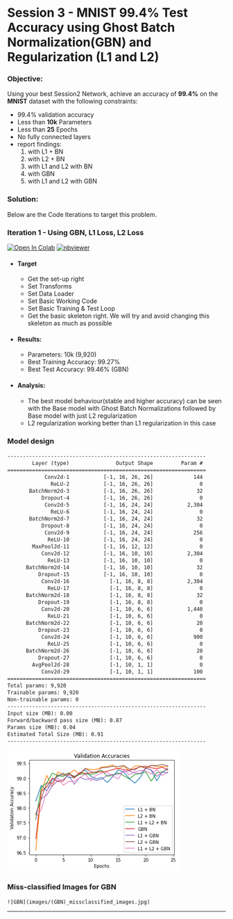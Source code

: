 # Session 3 - MNIST 99.4% Test Accuracy using Ghost Batch Normalization(GBN) and Regularization (L1 and L2)

###	Objective:
Using your best Session2 Network, achieve an accuracy of **99.4%** on the **MNIST** dataset with the following constraints:

- 99.4% validation accuracy
- Less than **10k** Parameters
- Less than **25** Epochs
- No fully connected layers
- report findings:
   1. with L1 + BN
   2. with L2 + BN
   3. with L1 and L2 with BN
   4. with GBN
   5. with L1 and L2 with GBN

###	Solution: 
Below are the Code Iterations to target this problem. 

### Iteration 1 - Using GBN, L1 Loss, L2 Loss

[![Open In Colab](https://colab.research.google.com/assets/colab-badge.svg)](https://colab.research.google.com/github/gmshashank/pytorch_vision/blob/main/MNIST/Session3/3_Regularization(GBN_BN_Dropout).ipynb)
[![nbviewer](https://img.shields.io/badge/render-nbviewer-orange.svg)](http://nbviewer.jupyter.org/github/gmshashank/pytorch_vision/blob/main/MNIST/Session3/3_Regularization(GBN_BN_Dropout).ipynb)


-   #### Target
	-   Get the set-up right
	-   Set Transforms
	-   Set Data Loader
	-   Set Basic Working Code
	-   Set Basic Training  & Test Loop
	-   Get the basic skeleton right. We will try and avoid changing this skeleton as much as possible 

-   #### Results:
	-   Parameters: 10k (9,920)
	-   Best Training Accuracy: 99.27%
	-   Best Test Accuracy: 99.46% (GBN)

-   #### Analysis:
	-   The best model behaviour(stable and higher accuracy) can be seen with the Base model with Ghost Batch Normalizations followed by Base model with just L2 regularization 
	-   L2 regularization working better than L1 regularization in this case



###	Model design

```
----------------------------------------------------------------
		Layer (type)               Output Shape         Param #
================================================================
			Conv2d-1           [-1, 16, 26, 26]             144
			  ReLU-2           [-1, 16, 26, 26]               0
	   BatchNorm2d-3           [-1, 16, 26, 26]              32
		   Dropout-4           [-1, 16, 26, 26]               0
			Conv2d-5           [-1, 16, 24, 24]           2,304
			  ReLU-6           [-1, 16, 24, 24]               0
	   BatchNorm2d-7           [-1, 16, 24, 24]              32
		   Dropout-8           [-1, 16, 24, 24]               0
			Conv2d-9           [-1, 16, 24, 24]             256
			 ReLU-10           [-1, 16, 24, 24]               0
		MaxPool2d-11           [-1, 16, 12, 12]               0
		   Conv2d-12           [-1, 16, 10, 10]           2,304
			 ReLU-13           [-1, 16, 10, 10]               0
	  BatchNorm2d-14           [-1, 16, 10, 10]              32
		  Dropout-15           [-1, 16, 10, 10]               0
		   Conv2d-16             [-1, 16, 8, 8]           2,304
			 ReLU-17             [-1, 16, 8, 8]               0
	  BatchNorm2d-18             [-1, 16, 8, 8]              32
		  Dropout-19             [-1, 16, 8, 8]               0
		   Conv2d-20             [-1, 10, 6, 6]           1,440
			 ReLU-21             [-1, 10, 6, 6]               0
	  BatchNorm2d-22             [-1, 10, 6, 6]              20
		  Dropout-23             [-1, 10, 6, 6]               0
		   Conv2d-24             [-1, 10, 6, 6]             900
			 ReLU-25             [-1, 10, 6, 6]               0
	  BatchNorm2d-26             [-1, 10, 6, 6]              20
		  Dropout-27             [-1, 10, 6, 6]               0
		AvgPool2d-28             [-1, 10, 1, 1]               0
		   Conv2d-29             [-1, 10, 1, 1]             100
================================================================
Total params: 9,920
Trainable params: 9,920
Non-trainable params: 0
----------------------------------------------------------------
Input size (MB): 0.00
Forward/backward pass size (MB): 0.87
Params size (MB): 0.04
Estimated Total Size (MB): 0.91
----------------------------------------------------------------
```

![](images/validation_accuracy.png)


### Miss-classified Images for GBN

	![GBN](images/(GBN)_missclassified_images.jpg)
	
---